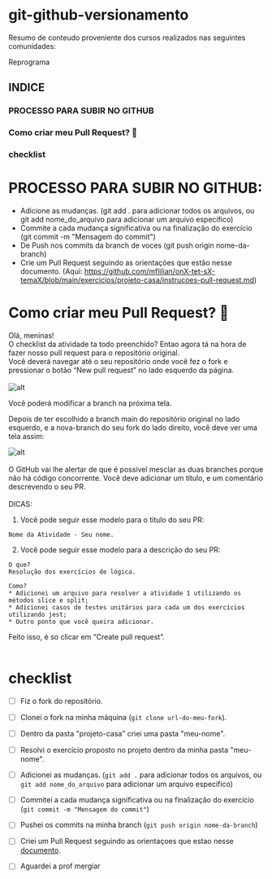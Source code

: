 # git-github-versionamento
Resumo de conteudo proveniente dos cursos realizados nas seguintes comunidades:

Reprograma

## INDICE 
### PROCESSO PARA SUBIR NO GITHUB
### Como criar meu Pull Request? 🤔
### checklist


#  PROCESSO PARA SUBIR NO GITHUB:

* Adicione as mudanças. (git add . para adicionar todos os arquivos, ou git add nome_do_arquivo para adicionar um arquivo específico)
* Commite a cada mudança significativa ou na finalização do exercício (git commit -m "Mensagem do commit")
* De Push nos commits da branch de voces (git push origin nome-da-branch)
* Crie um Pull Request seguindo as orientações que estão nesse documento. (Aqui: https://github.com/mflilian/onX-tet-sX-temaX/blob/main/exercicios/projeto-casa/instrucoes-pull-request.md)


# Como criar meu Pull Request? 🤔

Olá, meninas! <br>
O checklist da atividade ta todo preenchido? Entao agora tá na hora de fazer nosso pull request para o repositório original. <br>
Você deverá navegar até o seu repositório onde você fez o fork e pressionar o botão “New pull request” no lado esquerdo da página. <br> <br>
![alt](https://assets.digitalocean.com/articles/eng_python/PullRequest/PRButton.png)

Você poderá modificar a branch na próxima tela. 

Depois de ter escolhido a branch main do repositório original no lado esquerdo, e a nova-branch do seu fork do lado direito, você deve ver uma tela assim:

![alt](https://assets.digitalocean.com/articles/eng_python/PullRequest/PullRequest.png)
<br> <br>
O GitHub vai lhe alertar de que é possível mesclar as duas branches porque não há código concorrente. Você deve adicionar um título, e um comentário descrevendo o seu PR. <br> <br>
DICAS: <br>
1. Você pode seguir esse modelo para o título do seu PR: 
``` 
Nome da Atividade - Seu nome. 
```
2. Você pode seguir esse modelo para a descrição do seu PR: 
``` 
O que?
Resolução dos exercícios de lógica.

Como?
* Adicionei um arquivo para resolver a atividade 1 utilizando os métodos slice e split;
* Adicionei casos de testes unitários para cada um dos exercícios utilizando jest;
* Outro ponto que você queira adicionar.
```
Feito isso, é so clicar em “Create pull request”. <br> <br>


# checklist

- [ ] Fiz o fork do repositório.
- [ ] Clonei o fork na minha máquina (`git clone url-do-meu-fork`).
- [ ] Dentro da pasta "projeto-casa" criei uma pasta "meu-nome".
- [ ] Resolvi o exercício proposto no projeto dentro da minha pasta "meu-nome".
- [ ] Adicionei as mudanças. (`git add .` para adicionar todos os arquivos, ou `git add nome_do_arquivo` para adicionar um arquivo específico)
- [ ] Commitei a cada mudança significativa ou na finalização do exercício (`git commit -m "Mensagem do commit"`)
- [ ] Pushei os commits na minha branch (`git push origin nome-da-branch`)
- [ ] Criei um Pull Request seguindo as orientaçoes que estao nesse [documento](https://github.com/mflilian/repo-example/blob/main/exercicios/projeto-casa/instrucoes-pull-request.md).
- [ ] Aguardei a prof mergiar

